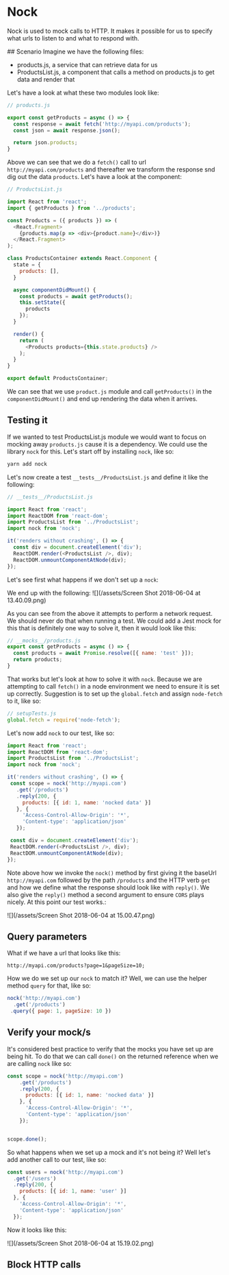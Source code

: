 # Nock
Nock is used to mock calls to HTTP. It makes it possible for us to specify what urls to listen to and what to respond with.

## Scenario
Imagine we have the following files:

- products.js, a service that can retrieve data for us
- ProductsList.js, a component that calls a method on products.js to get data and render that

Let's have a look at what these two modules look like:

```js
// products.js

export const getProducts = async () => {
  const response = await fetch('http://myapi.com/products');
  const json = await response.json();

  return json.products;
}
```

Above we can see that we do a `fetch()` call to url `http://myapi.com/products` and thereafter we transform the response snd dig out the data `products`. Let's have a look at the component:

```js
// ProductsList.js

import React from 'react';
import { getProducts } from '../products';

const Products = ({ products }) => (
  <React.Fragment>
    {products.map(p => <div>{product.name}</div>)}
  </React.Fragment>
);

class ProductsContainer extends React.Component {
  state = {
    products: [],
  }

  async componentDidMount() {
    const products = await getProducts();
    this.setState({
      products
    });
  }

  render() {
    return (
      <Products products={this.state.products} />
    );
  }
}

export default ProductsContainer;
```

We can see that we use `product.js` module and call `getProducts()` in the `componentDidMount()` and end up rendering the data when it arrives. 

## Testing it
If we wanted to test ProductsList.js module we would want to focus on mocking away `products.js` cause it is a dependency. We could use the library `nock` for this. Let's start off by installing `nock`, like so:

```js
yarn add nock
``` 

Let's now create a test `__tests__/ProductsList.js` and define it like the following:

```js
// __tests__/ProductsList.js

import React from 'react';
import ReactDOM from 'react-dom';
import ProductsList from '../ProductsList';
import nock from 'nock';

it('renders without crashing', () => {
  const div = document.createElement('div');
  ReactDOM.render(<ProductsList />, div);
  ReactDOM.unmountComponentAtNode(div);
});
```
Let's see first what happens if we don't set up a `nock`:

We end up with the following:
![](/assets/Screen Shot 2018-06-04 at 13.40.09.png)

As you can see from the above it attempts to perform a network request. We should never do that when running a test. We could add a Jest mock for this that is definitely one way to solve it, then it would look like this:

```js
// __mocks__/products.js
export const getProducts = async () => {
  const products = await Promise.resolve([{ name: 'test' }]);
  return products;
}
```

That works but let's look at how to solve it with `nock`. Because we are attempting to call `fetch()` in a node environment we need to ensure it is set up correctly. Suggestion is to set up the `global.fetch` and assign `node-fetch` to it, like so:

 ```js
 // setupTests.js
global.fetch = require('node-fetch');
 ``` 
 
 Let's now add `nock` to our test, like so:
 
 ```js
import React from 'react';
import ReactDOM from 'react-dom';
import ProductsList from '../ProductsList';
import nock from 'nock';

it('renders without crashing', () => {
  const scope = nock('http://myapi.com')
    .get('/products')
    .reply(200, {
      products: [{ id: 1, name: 'nocked data' }]
    }, {
      'Access-Control-Allow-Origin': '*',
      'Content-type': 'application/json'
    });

  const div = document.createElement('div');
  ReactDOM.render(<ProductsList />, div);
  ReactDOM.unmountComponentAtNode(div);
});
 ```

Note above how we invoke the `nock()` method by first giving it the baseUrl `http://myapi.com` followed by the path `/products` and the HTTP verb `get` and how we define what the response should look like with `reply()`. We also give the `reply()` method a second argument to ensure `CORS` plays nicely. At this point our test works.:

![](/assets/Screen Shot 2018-06-04 at 15.00.47.png)


## Query parameters
What if we have a url that looks like this:

```
http://myapi.com/products?page=1&pageSize=10;
```
How we do we set up our `nock` to match it? Well, we can use the helper method `query` for that, like so:

```js
nock('http://myapi.com')
  .get('/products')
 .query({ page: 1, pageSize: 10 })
```

## Verify your mock/s
It's considered best practice to verify that the mocks you have set up are being hit. To do that we can call `done()` on the returned reference when we are calling `nock` like so:

```js
const scope = nock('http://myapi.com')
    .get('/products')
    .reply(200, {
      products: [{ id: 1, name: 'nocked data' }]
    }, {
      'Access-Control-Allow-Origin': '*',
      'Content-type': 'application/json'
    });


scope.done();
```

So what happens when we set up a mock and it's not being it? Well let's add another call to our test, like so:

```js
const users = nock('http://myapi.com')
  .get('/users')
  .reply(200, {
    products: [{ id: 1, name: 'user' }]
  }, {
    'Access-Control-Allow-Origin': '*',
    'Content-type': 'application/json'
  });
```

Now it looks like this:

![](/assets/Screen Shot 2018-06-04 at 15.19.02.png)


## Block HTTP calls



 
